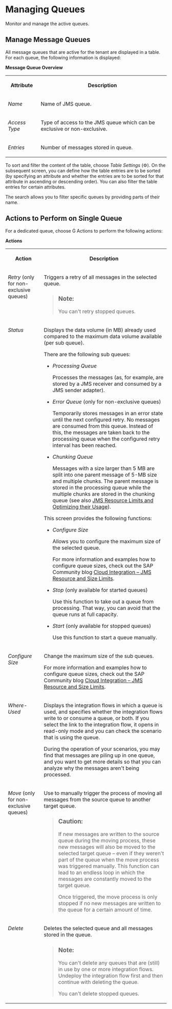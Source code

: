 <!-- loiof1169625222f432aad390e7d3336950c -->

<link rel="stylesheet" type="text/css" href="../css/sap-icons.css"/>

# Managing Queues

Monitor and manage the active queues.



<a name="loiof1169625222f432aad390e7d3336950c__section_jcw_sxd_wjb"/>

## Manage Message Queues

All message queues that are active for the tenant are displayed in a table. For each queue, the following information is displayed:

**Message Queue Overview**


<table>
<tr>
<th valign="top">

Attribute

</th>
<th valign="top">

Description

</th>
</tr>
<tr>
<td valign="top">

*Name* 

</td>
<td valign="top">

Name of JMS queue.

</td>
</tr>
<tr>
<td valign="top">

*Access Type* 

</td>
<td valign="top">

Type of access to the JMS queue which can be exclusive or non-exclusive.

</td>
</tr>
<tr>
<td valign="top">

*Entries* 

</td>
<td valign="top">

Number of messages stored in queue.

</td>
</tr>
</table>

To sort and filter the content of the table, choose *Table Settings* \(:gear:\). On the subsequent screen, you can define how the table entries are to be sorted \(by specifying an attribute and whether the entries are to be sorted for that attribute in ascending or descending order\). You can also filter the table entries for certain attributes.

The search allows you to filter specific queues by providing parts of their name.



<a name="loiof1169625222f432aad390e7d3336950c__section_ufq_vjm_2yb"/>

## Actions to Perform on Single Queue

For a dedicated queue, choose <span class="SAP-icons-V5"></span> Actions to perform the following actions:

**Actions**


<table>
<tr>
<th valign="top">

Action

</th>
<th valign="top">

Description

</th>
</tr>
<tr>
<td valign="top">

*Retry* \(only for non-exclusive queues\)

</td>
<td valign="top">

Triggers a retry of all messages in the selected queue.

> ### Note:  
> You can't retry stopped queues.



</td>
</tr>
<tr>
<td valign="top">

*Status*

</td>
<td valign="top">

Displays the data volume \(in MB\) already used compared to the maximum data volume available \(per sub queue\).

There are the following sub queues:

-   *Processing Queue* 

    Processes the messages \(as, for example, are stored by a JMS receiver and consumed by a JMS sender adapter\).

-   *Error Queue* \(only for non-exclusive queues\)

    Temporarily stores messages in an error state until the next configured retry. No messages are consumed from this queue. Instead of this, the messages are taken back to the processing queue when the configured retry interval has been reached.

-   *Chunking Queue* 

    Messages with a size larger than 5 MB are split into one parent message of 5-MB size and multiple chunks. The parent message is stored in the processing queue while the multiple chunks are stored in the chunking queue \(see also [JMS Resource Limits and Optimizing their Usage](jms-resource-limits-and-optimizing-their-usage-4857054.md)\).


This screen provides the following functions:

-   *Configure Size*

    Allows you to configure the maximum size of the selected queue.

    For more information and examples how to configure queue sizes, check out the SAP Community blog [Cloud Integration – JMS Resource and Size Limits](https://blogs.sap.com/2017/10/04/cloud-integration-jms-resource-and-size-limits-in-cpi-enterprise-edition/).

-   *Stop* \(only available for started queues\)

    Use this function to take out a queue from processing. That way, you can avoid that the queue runs at full capacity.

-   *Start* \(only available for stopped queues\)

    Use this function to start a queue manually.




</td>
</tr>
<tr>
<td valign="top">

*Configure Size*

</td>
<td valign="top">

Change the maximum size of the sub queues.

For more information and examples how to configure queue sizes, check out the SAP Community blog [Cloud Integration – JMS Resource and Size Limits](https://blogs.sap.com/2017/10/04/cloud-integration-jms-resource-and-size-limits-in-cpi-enterprise-edition/).

</td>
</tr>
<tr>
<td valign="top">

*Where-Used*

</td>
<td valign="top">

Displays the integration flows in which a queue is used, and specifies whether the integration flows write to or consume a queue, or both. If you select the link to the integration flow, it opens in read-only mode and you can check the scenario that is using the queue.

During the operation of your scenarios, you may find that messages are piling up in one queue, and you want to get more details so that you can analyze why the messages aren't being processed.

</td>
</tr>
<tr>
<td valign="top">

*Move* \(only for non-exclusive queues\)

</td>
<td valign="top">

Use to manually trigger the process of moving all messages from the source queue to another target queue.

> ### Caution:  
> If new messages are written to the source queue during the moving process, these new messages will also be moved to the selected target queue – even if they weren't part of the queue when the move process was triggered manually. This function can lead to an endless loop in which the messages are constantly moved to the target queue.
> 
> Once triggered, the move process is only stopped if no new messages are written to the queue for a certain amount of time.



</td>
</tr>
<tr>
<td valign="top">

*Delete*

</td>
<td valign="top">

Deletes the selected queue and all messages stored in the queue.

> ### Note:  
> You can't delete any queues that are \(still\) in use by one or more integration flows. Undeploy the integration flow first and then continue with deleting the queue.
> 
> You can't delete stopped queues.



</td>
</tr>
</table>

